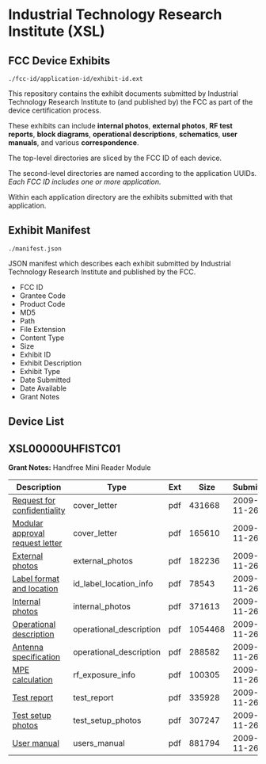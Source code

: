 # Industrial Technology Research Institute (XSL)
## FCC Device Exhibits

```
./fcc-id/application-id/exhibit-id.ext
```

This repository contains the exhibit documents submitted by Industrial Technology Research Institute to (and published by) the FCC as part of the device certification process.

These exhibits can include **internal photos**, **external photos**, **RF test reports**, **block diagrams**, **operational descriptions**, **schematics**, **user manuals**, and various **correspondence**.

The top-level directories are sliced by the FCC ID of each device.

The second-level directories are named according to the application UUIDs. *Each FCC ID includes one or more application.*

Within each application directory are the exhibits submitted with that application. 

## Exhibit Manifest

```
./manifest.json
```

JSON manifest which describes each exhibit submitted by Industrial Technology Research Institute and published by the FCC.

- FCC ID
- Grantee Code
- Product Code
- MD5
- Path
- File Extension
- Content Type
- Size
- Exhibit ID
- Exhibit Description
- Exhibit Type
- Date Submitted
- Date Available
- Grant Notes

## Device List
## XSL00000UHFISTC01
**Grant Notes:** Handfree Mini Reader Module

| Description | Type | Ext | Size | Submitted | Available |
| ----------- | ---- | --- | ---- | --------- | --------- |
| [Request for confidentiality](XSL00000UHFISTC01/772a7f7ee7f8bf263169e08147d6359e/1205604.pdf) | cover_letter | pdf | 431668 | 2009-11-26 | 2009-11-26 |
| [Modular approval request letter](XSL00000UHFISTC01/772a7f7ee7f8bf263169e08147d6359e/1205605.pdf) | cover_letter | pdf | 165610 | 2009-11-26 | 2009-11-26 |
| [External photos](XSL00000UHFISTC01/772a7f7ee7f8bf263169e08147d6359e/1205608.pdf) | external_photos | pdf | 182236 | 2009-11-26 | 2009-11-26 |
| [Label format and location](XSL00000UHFISTC01/772a7f7ee7f8bf263169e08147d6359e/1205607.pdf) | id_label_location_info | pdf | 78543 | 2009-11-26 | 2009-11-26 |
| [Internal photos](XSL00000UHFISTC01/772a7f7ee7f8bf263169e08147d6359e/1205609.pdf) | internal_photos | pdf | 371613 | 2009-11-26 | 2009-11-26 |
| [Operational description](XSL00000UHFISTC01/772a7f7ee7f8bf263169e08147d6359e/1205606.pdf) | operational_description | pdf | 1054468 | 2009-11-26 | 2009-11-26 |
| [Antenna specification](XSL00000UHFISTC01/772a7f7ee7f8bf263169e08147d6359e/1205610.pdf) | operational_description | pdf | 288582 | 2009-11-26 | 2009-11-26 |
| [MPE calculation](XSL00000UHFISTC01/772a7f7ee7f8bf263169e08147d6359e/1205611.pdf) | rf_exposure_info | pdf | 100305 | 2009-11-26 | 2009-11-26 |
| [Test report](XSL00000UHFISTC01/772a7f7ee7f8bf263169e08147d6359e/1205603.pdf) | test_report | pdf | 335928 | 2009-11-26 | 2009-11-26 |
| [Test setup photos](XSL00000UHFISTC01/772a7f7ee7f8bf263169e08147d6359e/1205612.pdf) | test_setup_photos | pdf | 307247 | 2009-11-26 | 2009-11-26 |
| [User manual](XSL00000UHFISTC01/772a7f7ee7f8bf263169e08147d6359e/1205613.pdf) | users_manual | pdf | 881794 | 2009-11-26 | 2009-11-26 |
